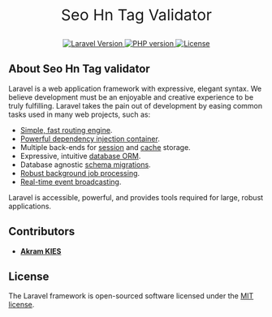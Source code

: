<p style="font-size: 30px;" align="center">Seo Hn Tag Validator<p>

<p align="center">
    <a href="https://packagist.org/packages/laravel/framework">
        <img src="https://img.shields.io/badge/laravel-9-red" alt="Laravel Version"/>
    </a>
    <a href="https://www.php.net/releases/8.1/en.php">
        <img src="https://img.shields.io/badge/php-8.1-blue"
        alt="PHP version"/>
    </a>
    <a href="https://packagist.org/packages/laravel/framework">
        <img src="https://img.shields.io/packagist/l/laravel/framework" alt="License" />
    </a>
</p>

## About Seo Hn Tag validator

Laravel is a web application framework with expressive, elegant syntax. We believe development must be an enjoyable and creative experience to be truly fulfilling. Laravel takes the pain out of development by easing common tasks used in many web projects, such as:

- [Simple, fast routing engine](https://laravel.com/docs/routing).
- [Powerful dependency injection container](https://laravel.com/docs/container).
- Multiple back-ends for [session](https://laravel.com/docs/session) and [cache](https://laravel.com/docs/cache) storage.
- Expressive, intuitive [database ORM](https://laravel.com/docs/eloquent).
- Database agnostic [schema migrations](https://laravel.com/docs/migrations).
- [Robust background job processing](https://laravel.com/docs/queues).
- [Real-time event broadcasting](https://laravel.com/docs/broadcasting).

Laravel is accessible, powerful, and provides tools required for large, robust applications.

## Contributors

- **[Akram KIES](https://github.com/akramkies/)**

## License
The Laravel framework is open-sourced software licensed under the [MIT license](https://opensource.org/licenses/MIT).
